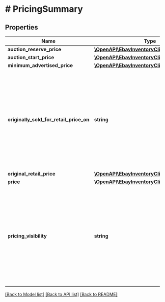 # # PricingSummary

## Properties

Name | Type | Description | Notes
------------ | ------------- | ------------- | -------------
**auction_reserve_price** | [**\OpenAPI\EbayInventoryClient\Model\Amount**](Amount.md) |  | [optional]
**auction_start_price** | [**\OpenAPI\EbayInventoryClient\Model\Amount**](Amount.md) |  | [optional]
**minimum_advertised_price** | [**\OpenAPI\EbayInventoryClient\Model\Amount**](Amount.md) |  | [optional]
**originally_sold_for_retail_price_on** | **string** | This field is needed if the Strikethrough Pricing (STP) feature will be used in the offer. This field indicates that the product was sold for the price in the &lt;strong&gt;originalRetailPrice&lt;/strong&gt; field on an eBay site, or sold for that price by a third-party retailer. When using the &lt;strong&gt;createOffer&lt;/strong&gt; or &lt;strong&gt;updateOffer&lt;/strong&gt; calls, the seller will pass in a value of &lt;code&gt;ON_EBAY&lt;/code&gt; to indicate that the product was sold for the &lt;strong&gt;originalRetailPrice&lt;/strong&gt; on an eBay site, or the seller will pass in a value of &lt;code&gt;OFF_EBAY&lt;/code&gt; to indicate that the product was sold for the &lt;strong&gt;originalRetailPrice&lt;/strong&gt; through a third-party retailer. This field and the &lt;strong&gt;originalRetailPrice&lt;/strong&gt; field are only applicable if the seller and listing are eligible to use the Strikethrough Pricing feature, a feature which is limited to the US (core site and Motors), UK, Germany, Canada (English and French versions), France, Italy, and Spain sites.&lt;br/&gt;&lt;br/&gt;This field will be returned if set for the offer. For implementation help, refer to &lt;a href&#x3D;&#39;https://developer.ebay.com/api-docs/sell/inventory/types/slr:SoldOnEnum&#39;&gt;eBay API documentation&lt;/a&gt; | [optional]
**original_retail_price** | [**\OpenAPI\EbayInventoryClient\Model\Amount**](Amount.md) |  | [optional]
**price** | [**\OpenAPI\EbayInventoryClient\Model\Amount**](Amount.md) |  | [optional]
**pricing_visibility** | **string** | This field is needed if the Minimum Advertised Price (MAP) feature will be used in the offer. This field is only applicable if an eligible US seller is using the Minimum Advertised Price (MAP) feature and a &lt;strong&gt;minimumAdvertisedPrice&lt;/strong&gt; has been specified. The value set in this field will determine whether the MAP price is shown to a prospective buyer prior to checkout through a pop-up window accessed from the View Item page, or if the MAP price is not shown until the checkout flow after the buyer has already committed to buying the item. To show the MAP price prior to checkout, the seller will set this value to &lt;code&gt;PRE_CHECKOUT&lt;/code&gt;. To show the MAP price after the buyer already commits to buy the item, the seller will set this value to &lt;code&gt;DURING_CHECKOUT&lt;/code&gt;. This field will be ignored if the seller and/or the listing is not eligible for the MAP feature.&lt;br/&gt;&lt;br/&gt;This field will be returned if set for the offer. For implementation help, refer to &lt;a href&#x3D;&#39;https://developer.ebay.com/api-docs/sell/inventory/types/slr:MinimumAdvertisedPriceHandlingEnum&#39;&gt;eBay API documentation&lt;/a&gt; | [optional]

[[Back to Model list]](../../README.md#models) [[Back to API list]](../../README.md#endpoints) [[Back to README]](../../README.md)
